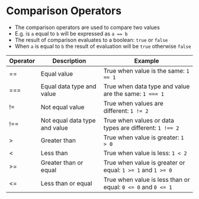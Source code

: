 # Comparison Operators

* The comparison operators are used to compare two values
* E.g. is `a` equal to `b` will be expressed as `a == b`
* The result of comparison evaluates to a boolean: `true` or `false`
* When `a` is equal to `b` the result of evaluation will be `true` otherwise `false`

| Operator | Description | Example |
| - | - | - |
| == | Equal value | True when value is the same: `1 == 1` |
| === | Equal data type and value | True when data type and value are the same: `1 === 1` |
| != | Not equal value | True when values are different: `1 != 2` |
| !== | Not equal data type and value | True when values or data types are different: `1 !== 2` |
| > | Greater than | True when value is greater: `1 > 0` |
| < | Less than | True when value is less: `1 < 2` |
| >= | Greater than or equal | True when value is greater or equal: `1 >= 1` and `1 >= 0` |
| <= | Less than or equal | True when value is less than or equal: `0 <= 0` and `0 <= 1`|